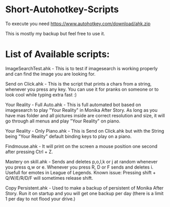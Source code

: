 # Short-Autohotkey-Scripts
To execute you need https://www.autohotkey.com/download/ahk.zip

This is mostly my backup but feel free to use it.

# List of Available scripts:

ImageSearchTest.ahk - This is to test if imagesearch is working properly and can find the image you are looking for.

Send on Click.ahk - This is the script that prints a chars from a string, whenever you press any key. You can use it for pranks on someone or to look cool while typing extra fast :)

Your Reality - Full Auto.ahk - This is full automated bot based on imagesearch to play "Your Reality" in Monika After Story. As long as you have mas folder and all pictures inside are correct resolution and size, it will go through all menus and play "Your Reality" on piano.

Your Reality - Only Piano.ahk - This is Send on Click.ahk but with the String being "Your Reality" default binding keys to play on a piano.

Findmouse.ahk - It will print on the screen a mouse position one second after pressing Ctrl + Z.

Mastery on skill.ahk - Sends and deletes p,o,l,k or j at random whenever you press q,w or e. Whenever you press R, D or F sends and deletes i. Usefull for emotes in League of Legends. Known issue: Pressing shift + Q/W/E/R/D/F will sometimes release shift.

Copy Persistent.ahk - Used to make a backup of persistent of Monika After Story. Run it on startup and you will get one backup per day (there is a limit 1 per day to not flood your drive.)